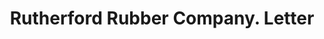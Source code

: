 ---
doi: 10.7916/D8V70WNG
date_other: '1912'
date_other_textual: '1912'
form: correspondence
genre:
- Letters (correspondence)
name:
- Rutherford Rubber Company
object_in_context_url: https://biggert.cul.columbia.edu/items/view/ave_biggert_00821
subject_hierarchical_geographic:
- Rutherford, New Jersey, United States
subject_name:
- Rutherford Rubber Company
title: Rutherford Rubber Company. Letter
sort_title: Rutherford Rubber Company. Letter
call_number: ave_biggert_00821
coordinates:
- 40.820314,-74.106041
pid: ave_biggert_00821
identifiers: ave_biggert_00821
thumbnail: https://derivativo-1.library.columbia.edu/iiif/2/ldpd:345349/full/!256,256/0/native.jpg
permalink: /biggert/ave_biggert_00821/
layout: iiif-image-page
---